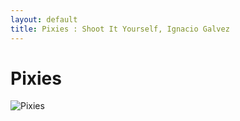 ```yaml
---
layout: default
title: Pixies : Shoot It Yourself, Ignacio Galvez
---
```


# Pixies

![Pixies](http://assets.farmhouse.co/publishing/1-shoot-it-yourself/images/pixies-1.jpg)
